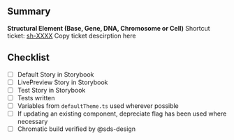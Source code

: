 ## Summary

**Structural Element (Base, Gene, DNA, Chromosome or Cell)**
Shortcut ticket: [sh-XXXX](link)
Copy ticket descirption here

## Checklist

- [ ] Default Story in Storybook
- [ ] LivePreview Story in Storybook
- [ ] Test Story in Storybook
- [ ] Tests written
- [ ] Variables from `defaultTheme.ts` used wherever possible
- [ ] If updating an existing component, depreciate flag has been used where necessary
- [ ] Chromatic build verified by @sds-design
